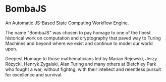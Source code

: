# BombaJS
An Automatic JS-Based State Computing Workflow Engine.

The name "BombaJS" was chosen to pay homage to one of the finest historical work on computation and cryptography that paved way to Turing Machines and beyond where we exist and continue to model our world upon.

Deepest Homage to those mathematicians led by Marian Rejewski, Jerzy Różycki, Henryk Zygalski, Alan Turing and many others at Bletchley Park who fought a war, without fightng, with their intellect and relentless pursuit for excellence and survival.
